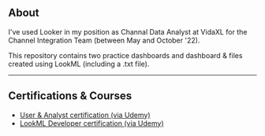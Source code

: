 ## About

I've used Looker in my position as Channal Data Analyst at VidaXL for the Channel Integration Team (between May and October '22).

This repository contains two practice dashboards and dashboard & files created using LookML (including a .txt file).

---
## Certifications & Courses

* [User & Analyst certification (via Udemy)](https://github.com/alexandruavram-rusu/My-Data-Portfolio/blob/main/Certifications/Looker%20-%20User%20%26%20Analyst%20certification.pdf)
* [LookML Developer certification (via Udemy)](https://github.com/alexandruavram-rusu/My-Data-Portfolio/blob/main/Certifications/Looker%20-%20LookML%20Developer%20certification.pdf)
